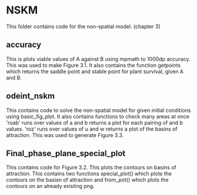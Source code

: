 # NSKM
This folder contains code for the non-spatial model. (chapter 3)

## accuracy
This is plots viable values of A against B using mpmath to 1000dp accuracy. This was used to make Figure 3.1. It also contains the function getpoints which returns the saddle point and stable point for plant survival, given A and B.

## odeint_nskm
This contains code to solve the non-spatial model for given initial conditions using basic_fig_plot. It also contains functions to check many areas at once 
'roab' runs over values of a and b returns a plot for each pairing of and b values. 
'roz' runs over values of u and w returns a plot of the basins of attraction. This was used to generate Figure 3.3.

## Final_phase_plane_special_plot
This contains code for Figure 3.2. This plots the contours on basins of attraction. 
This contains two functions special_plot() which plots the contours on the basisn of attraction and from_pot() which plots the contours on an already existing png.
